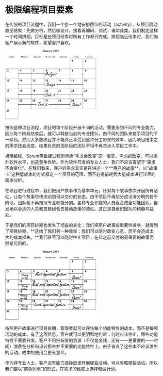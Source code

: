 # 极限编程项目要素

在传统的项目流程中，我们一个接一个地安排团队的活动（activity），从项目启动直至结束：先做分析，然后做设计，接着再编码、测试，诸如此类。我们制定这样一个时间排期，目标是在项目结束时所有工作都已完成。排期临近结束时，我们向客户展示新的软件，希望客户喜欢。

<img src='../../images/scheduleActivities.gif' >

按照这种项目流程，项目的每个阶段开展不同的活动，需要用到不同的专业能力，因此每个阶段结束后，就可以释放当前的专业团队，由不同的团队来接手项目的下一阶段。然而大多数项目并不能真正享受到这种分工带来的效率，因为项目结束之前需求还会改变，结果负责前面阶段的团队不得不再次涉入项目工作中。

极限编程、Scrum等敏捷过程则坦承“需求会改变”这一事实。需求的改变，可以提升软件水平，创造竞争优势。作为软件开发的专业人士，我们不应该寄望于“需求不会变化”。在我们看来，客户的需求其实是在讲述一个**[用户的故事](user-story.md)**，以“故事卡”这种低成本的方式框定一个项目的范围，而不必提前耗费大量成本进行详尽的需求分析。

在项目进行过程中，我们把用户故事作为基本单元，针对每个故事依次开展所有活动，让每个故事尽快流动到可以交付的状态。由于项目不再划分成泾渭分明的若干阶段，团队也不再按照专业职能分割。各种专业职能的人员组合成全功能团队，自发地以合适的人员和技能组合去推动故事的流动。这正是自组织团队的精髓与益处。

于是我们的项目排期也发生了彻底的变化：我们把用户故事按重要性排序，就得到了项目排期。**这给了我们另一种效率：我们可以随时改变心意，而不会造成太大的成本损失。**我们甚至可以随时中止项目，在此之前交付的最重要的故事仍然是可用的。

<img src='../../images/scheduleFeatures.gif' >

按照用户故事进行项目排期，管理者就可以评估每个功能特性的成本，而不是每项活动的成本。有了这项信息，客户就可以更明智地判断：何时应该停止，哪些功能特性不需要开发。客户不用把有限的资源（不仅是金钱，还有——更重要的——时间）浪费在分析和设计那些并不重要的功能特性上。由于省去了这些本不应该发生的活动，成本的使用会更有意义。

作为非专业人士，客户没有能力选择应该开展哪些活动、可以省略哪些活动。所以我们要以“购物列表”的形式，在需求的维度上选择和做计划。
